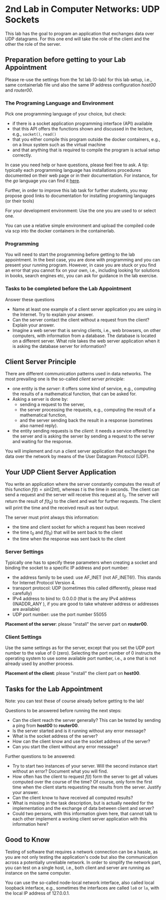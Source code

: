 # 2nd Lab in Computer Networks: UDP Sockets

This lab has the goal to program an application that exchanges data over UDP datagrams. For this one end will take the role of the client and the other the role of the server. 

## Preparation before getting to your Lab Appointment

Please re-use the settings from the 1st lab (0-lab) for this lab setup, i.e., same containerlab file und also the same IP address configuration *host00* and *router00*. 

### The Programing Language and Environment
Pick one programming language of your choice, but check:
- if there is a socket application programming interface (API) available
- that this API offers the functions shown and discussed in the lecture, e.g., ````socket()````, ````read()````
- that you either compile this program outside the docker containers, e.g., on a linux system such as the virtual machine
- and that anything that is required to compile the program is actual setup correctly.

In case you need help or have questions, please feel free to ask. A tip: typically each programming language has installations procedures documented on their web page or in their documentation. For instance, for the *go* language you can find it [here](https://go.dev/doc/install).

Further, in order to improve this lab task for further students, you may propose good links to documentation for installing programing languages (or their tools)

For your development environment: Use the one you are used to or select one. 

You can use a relative simple environment and upload the compiled code via scp into the docker containers in the containerlab. 

### Programming

You will need to start the programming before getting to the lab appointment. In the best case, you are done with programming and you can present your running program. However, in case you are stuck or you find an error that you cannot fix on your own, i.e., including looking for solutions in books, search engines etc, you can ask for guidance in the lab exercise. 

### Tasks to be completed before the Lab Appointment

Answer these questions 
- Name at least one example of a client server application you are using in the Internet. Try to explain your answer.
- Can the server contact the client without a request from the client? Explain your answer.
- Imagine a web server that is serving clients, i.e., web browsers, on other computers, with information from a database. The database is located on a different server. What role takes the web server application when it is asking the database server for information?

## Client Server Principle

There are different communication patterns used in data networks. The most prevailing one is the so-called *client server principle*:

- one entity is the *server*: it offers some kind of service, e.g., computing the results of a mathematical function, that can be asked for.
- Asking a server is done by:
  -  sending a request to the server,
  -  the server processing the requests, e.g., computing the result of a mathematical function,
  -  and the server sending back the result in a response (sometimes also named reply).
- the entity sending requests is the *client*: it needs a service offered by the server and is asking the server by sending a request to the server and waiting for the response.

You will implement and run a client server application that exchanges the data over the network by means of the User Datagram Protocol (UDP). 

## Your UDP Client Server Application

You write an application where the server constantly computes the result of this function $f(t) = sin(2 \pi t)$, whereas $t$ is the time in seconds. The client can send a request and the server will receive this request at $t_0$. The server will return the result of $f(t_0)$ to the client and wait for further requests. The client will print the time and the received result as text output. 

The server must print always this information:
- the time and client socket for which a request has been received
- the time $t_0$ and $f(t_0)$ that will be sent back to the client
- the time when the response was sent back to the client

### Server Settings

Typically one has to specify these parameters when creating a socket and binding the socket to a specific IP address and port number:
- the address family to be used: use AF_INET (not AF_INET6!). This stands for Internet Protocol Version 4.
- transport protocol: UDP (sometimes this called differently, please read carefully)
- IPv4 address to bind to: 0.0.0.0 (that is the any IPv4 address (INADDR_ANY ), if you are good to take whatever address or addresses are available)
- UDP port number: use the port number 55055

**Placement of the server**: please "install" the server part on **router00**. 

### Client Settings

Use the same settings as for the server, except that you set the UDP port number to the value of 0 (zero). Selecting the port number of 0 instructs the operating system to use some available port number, i.e., a one that is not already used by another process. 

**Placement of the client**: please "install" the client part on **host00**. 

## Tasks for the Lab Appointment

Note: you can test these of course already before getting to the lab!

Questions to be answered before running the next steps:
- Can the client reach the server generally? This can be tested by sending a ping from **host00** to **router00**.
- Is the server started and is it running without any error message?
- What is the socket address of the server?
- How can the client know and use the socket address of the server?
- Can you start the client without any error message?

Further questions to be answered: 
- Try to start two instances of your server. Will the second instance start without an error? Document what you will find.
- How often has the client to request $f(t)$ form the server to get all values computed over the course of the time? Of course, only form the first time when the client starts requesting the results from the server. Justify your answer. 
- Can the client know to have received all computed results?
- What is missing in the task description, but is actually needed for the implementation and the exchange of data between client and server?
- Could two persons, with this information given here, that cannot talk to each other implement a working client server application with this information here? 

## Good to Know

Testing of software that requires a network connection can be a hassle, as you are not only testing the application's code but also the communication across a potentially unreliable network. In order to simplify the network part, you can test on a single host, i.e., both client and server are running as instance on the same computer. 

You can use the so-called node-local network interface, also called local loopback interface, e.g., sometimes the interfaces are called ````lo0```` or ````lo````, with the local IP address of 127.0.0.1. 


